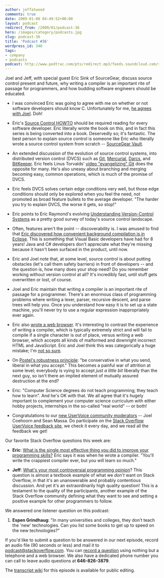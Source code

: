 ```yaml
---
author: jeffatwood
comments: true
date: 2009-01-08 04:49:52+00:00
layout: podcast
redirect_from: /2009/01/podcast-36
hero: /images/category/podcasts.jpg
slug: podcast-36
title: 'Podcast #36'
wordpress_id: 340
tags:
- company
- podcasts
podcast: http://www.podtrac.com/pts/redirect.mp3/feeds.soundcloud.com/stream/14378038-stack-exchange-stack-overflow-podcast-42.mp3
---
```


Joel and Jeff, with special guest Eric Sink of SourceGear, discuss source control present and future, why writing a compiler is an important rite of passage for programmers, and how budding software engineers should be educated.






  * I was convinced Eric was going to agree with me on whether or not software developers should know C. Unfortunately for me, [he agrees with Joel](http://www.ericsink.com/entries/c_morse_code.html). Doh!


  * Eric's [Source Control HOWTO](http://www.ericsink.com/scm/source_control.html) should be required reading for every software developer. Eric literally wrote the book on this, and in fact this series is being converted into a book. Deservedly so; it's fantastic. The best person to explain source control is someone like Eric who literally wrote a source control system from scratch -- [SourceGear Vault](http://www.sourcegear.com/vault/).


  * An extended discussion of the evolution of source control systems, into distributed version control (DVCS) such as [Git](http://git-scm.com/), [Mercurial](http://www.selenic.com/mercurial/wiki/), [Darcs](http://darcs.net/), and [BitKeeper](http://www.bitkeeper.com/). Eric feels Linus Torvalds' [video "evangelizing" Git](http://www.youtube.com/watch?v=4XpnKHJAok8) does the opposite for many. He's also uneasy about branching and merging becoming easy, common operations, which is much of the promise of DVCS.


  * Eric feels DVCS solves certain edge conditions very well, but those edge conditions should only be explored when you feel the need, not promoted as broad feature bullets to the average developer. "The harder you try to explain DVCS, the worse it gets, so stop!"  



  * Eric points to Eric Raymond's evolving [Understanding Version-Control Systems](http://www.catb.org/esr/writings/version-control/version-control.html) as a pretty good survey of today's source control landscape.


  * Often, features aren't the point -- discoverability is. I was amused to find that [Eric discovered how convenient background compilation is in Eclipse](http://www.ericsink.com/entries/java_eclipse_3.html). This is something that Visual Basic developers have had for 8 years! Java and C# developers don't appreciate what they're missing because it hasn't been surfaced in the product, until now.


  * Eric and Joel note that, at some level, source control is about putting obstacles (let's call them safety barriers) in front of developers -- and the question is, how many does your shop need? Do you remember working without version control at all? It's incredibly fast, until stuff gets overwritten or lost, of course.


  * Joel and Eric maintain that writing a compiler is an important rite of passage for a programmer. There's an enormous class of programming problems where writing a lexer, parser, recursive descent, and parse trees will help you. Once you understand how easy it is to set up a state machine, you'll never try to use a regular expression inappropriately ever again.


  * Eric also [wrote a web browser](http://www.ericsink.com/Browser_Wars.html). It's interesting to contrast the experience of writing a compiler, which is typically extremely strict and will fail to compile if a single character is out of place, versus writing a web browser, which accepts all kinds of malformed and downright incorrect HTML and JavaScript. Eric and Joel think this was categorically a huge mistake; I'm [not so sure](http://www.codinghorror.com/blog/archives/000848.html). 


  * On [Postel's robustness principle](http://en.wikipedia.org/wiki/Postel%27s_law): "be conservative in what you send, liberal in what you accept." This becomes a painful war of attrition at some level; everybody is vying to accept _just a little bit_ liberally than the next guy, so isn't there an implied element of mutually assured destruction at the end?


  * Eric: "Computer Science degrees do not teach programming; they teach how to learn". And he's OK with that. We all agree that it's hugely important to complement your computer science curriculum with either hobby projects, internships in the so-called "real world" -- or both!


  * Congratulations to our [new UserVoice community moderators](http://blog.stackoverflow.com/2008/12/new-uservoice-moderator/) -- Joel Coehoorn and Sean Massa. Do participate on the [Stack Overflow UserVoice feedback site](http://stackoverflow.uservoice.com/), we check it every day, and we read all the feedback we get!




Our favorite Stack Overflow questions this week are:






  * **Eric**: [What is the single most effective thing you did to improve your programming skills?](http://stackoverflow.com/questions/76364/what-is-the-single-most-effective-thing-you-did-to-improve-your-programming-skill) Eric says it was when he wrote a compiler. "You'll write the crappiest compiler ever, but you will learn so much."


  * **Jeff**: [What's your most controversial programming opinion](http://stackoverflow.com/questions/406760/whats-your-most-controversial-programming-opinion)? This question is almost a textbook example of what we _don't_ want on Stack Overflow, in that it's an unanswerable and probably contentious discussion. And yet it's an extraordinarily high quality question! This is a testament to the quality of the participants, another example of the Stack Overflow community defining what they want to see and setting a positive example for other programmers to follow.




We answered one listener question on this podcast:






  1. **Espen Grindhaug**: "In many universities and colleges, they don't teach the 'new' technologies. Can you list some books to get up to speed on the new technologies?"





If you'd like to submit a question to be answered in our next episode, record an audio file (90 seconds or less) and mail it to [podcast@stackoverflow.com](mailto:podcast@stackoverflow.com). You can [record a question](http://blog.stackoverflow.com/index.php/2008/05/recording-podcast-questions-using-your-telephone/) using nothing but a telephone and a web browser. We also have a dedicated phone number you can call to leave audio questions at **646-826-3879**.






The [transcript wiki](https://stackoverflow.fogbugz.com/default.asp?pg=pgWiki&command=view&ixWikiPage=29018) for this episode is available for public editing.


